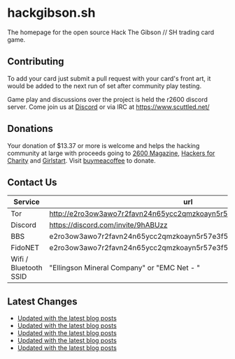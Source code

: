 # hackgibson.sh
The homepage for the open source Hack The Gibson // SH trading card game.


## Contributing

To add your card just submit a pull request with your card's front art, it would be added to the next run of set after community play testing.

Game play and discussions over the project is held the r2600 discord server. Come join us at [Discord](https://discord.com/invite/9hABUzz) or via IRC at https://www.scuttled.net/


## Donations

Your donation of $13.37 or more is welcome and helps the hacking community at large with proceeds going to [2600 Magazine](https://2600.com/), [Hackers for Charity](https://hackersforcharity.org) and [Girlstart](https://girlstart.org).  Visit [buymeacoffee](https://www.buymeacoffee.com/hackgibson.sh) to donate.


## Contact Us

Service | url
-|-
Tor | http://e2ro3ow3awo7r2favn24n65ycc2qmzkoayn5r57e3f56nvjwdcgg32ad.onion
Discord | https://discord.com/invite/9hABUzz
BBS | e2ro3ow3awo7r2favn24n65ycc2qmzkoayn5r57e3f56nvjwdcgg32ad.onion:23
FidoNET | e2ro3ow3awo7r2favn24n65ycc2qmzkoayn5r57e3f56nvjwdcgg32ad.onion:24554
Wifi / Bluetooth SSID | "Ellingson Mineral Company" or "EMC Net - <fidonet address>"

## Latest Changes
<!-- BLOG-POST-LIST:START -->
- [Updated with the latest blog posts](https://github.com/DFW2600/hackgibson.sh/commit/d7dad60f673709d1a33bc0c68be46d44e6b92ce7)
- [Updated with the latest blog posts](https://github.com/DFW2600/hackgibson.sh/commit/05a0982ae885aa43557ee48d4380bc2b79f8cf57)
- [Updated with the latest blog posts](https://github.com/DFW2600/hackgibson.sh/commit/7311184bc41624cef2b670e1479e31e80735412a)
- [Updated with the latest blog posts](https://github.com/DFW2600/hackgibson.sh/commit/685c9728722d10bf57f0fdb39e1a8249e22f1336)
- [Updated with the latest blog posts](https://github.com/DFW2600/hackgibson.sh/commit/eea8696705e2d98a6e1652c0b8b759f9d6d0f70d)
<!-- BLOG-POST-LIST:END -->
